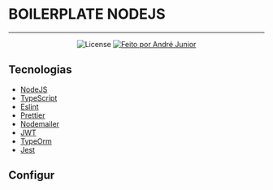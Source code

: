 # BOILERPLATE NODEJS

---

<p align="center">
  <img alt="License" src="https://img.shields.io/badge/license-MIT-brightgreen">

  <a href="https://andrejr.dev">
    <img alt="Feito por André Junior" src="https://img.shields.io/badge/feito%20por-André Junior-blue">
  </a>
</p>

## Tecnologias

- [NodeJS](https://nodejs.org/en/)
- [TypeScript](https://www.typescriptlang.org/)
- [Eslint](https://eslint.org/)
- [Prettier](https://prettier.io/)
- [Nodemailer](https://nodemailer.com/about/)
- [JWT](https://typeorm.io/#/)
- [TypeOrm](https://typeorm.io/#/)
- [Jest](https://jestjs.io/)

## Configur